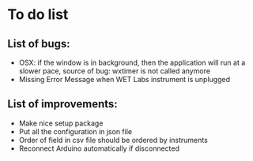 To do list
==========

## List of bugs:
- OSX: if the window is in background,
       then the application will run at a slower pace,
       source of bug: wxtimer is not called anymore
- Missing Error Message when WET Labs instrument is unplugged

## List of improvements:
- Make nice setup package
- Put all the configuration in json file
- Order of field in csv file should be ordered by instruments
- Reconnect Arduino automatically if disconnected
